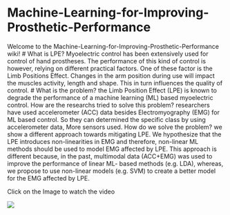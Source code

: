 # Machine-Learning-for-Improving-Prosthetic-Performance
Welcome to the Machine-Learning-for-Improving-Prosthetic-Performance wiki! # What is LPE? Myoelectric control has been extensively used for control of hand prostheses. The performance of this kind of control is however, relying on different practical factors. One of these factor is the Limb Positions Effect. Changes in the arm position during use will impact the muscles activity, length and shape. This in turn influences the quality of control. # What is the problem? the Limb Position Effect (LPE) is known to degrade the performance of a machine learning (ML) based myoelectric control. How are the researchs tried to solve this problem? researchers have used accelerometer (ACC) data besides Electromyography (EMG) for ML based control. So they can determined the specific class by using accelerometer data, More sensors used. How do we solve the problem? we show a different approach towards mitigating LPE. We hypothesize that the LPE introduces non-linearities in EMG and therefore, non-linear ML methods should be used to model EMG affected by LPE. This approach is different because, in the past, multimodal data (ACC+EMG) was used to improve the performance of linear ML- based methods (e.g. LDA), whereas, we propose to use non-linear models (e.g. SVM) to create a better model for the EMG affected by LPE.

Click on the Image to watch the video

[![](http://img.youtube.com/vi/E9jN9HVbgIY/0.jpg)](http://www.youtube.com/watch?v=E9jN9HVbgIY "Research Day at TU Braunschweig")
